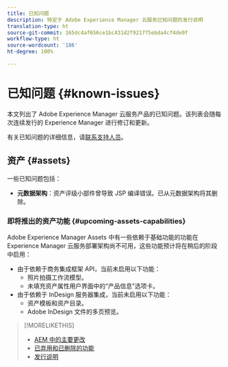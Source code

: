 ```yaml
---
title: 已知问题
description: 特定于 Adobe Experience Manager 云服务已知问题的发行说明
translation-type: ht
source-git-commit: 165dc4af656ce1bc431d2f921775ebda4cf4de9f
workflow-type: ht
source-wordcount: '186'
ht-degree: 100%

---
```



# 已知问题 {#known-issues}

本文列出了 Adobe Experience Manager 云服务产品的已知问题。该列表会随每次连续发行的 Experience Manager 进行修订和更新。

有关已知问题的详细信息，请[联系支持人员](https://helpx.adobe.com/cn/support/experience-manager.html)。

<!-- 
## Platform {#platform}

## Sites {#sites}
-->

## 资产 {#assets}

<!-- Jira label: assets-cloud-known-issues -->

一些已知问题包括：

* **元数据架构**：资产评级小部件曾导致 JSP 编译错误。已从元数据架构将其删除。<!-- CQ-4282865, CQ-4284633 -->

### 即将推出的资产功能 {#upcoming-assets-capabilities}

Adobe Experience Manager Assets 中有一些依赖于基础功能的功能在 Experience Manager 云服务部署架构尚不可用，这些功能预计将在稍后的阶段中启用：

* 由于依赖于商务集成框架 API，当前未启用以下功能：
   * 照片拍摄工作流模型。
   * 未填充资产属性用户界面中的“产品信息”选项卡。
* 由于依赖于 InDesign 服务器集成，当前未启用以下功能：
   * 资产模板和资产目录。
   * Adobe InDesign 文件的多页预览。

>[!MORELIKETHIS]
>
>* [AEM 中的主要更改](aem-cloud-changes.md)
>* [已弃用和已删除的功能](deprecated-removed-features.md)
>* [发行说明](home.md)

